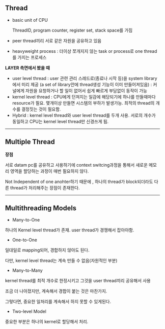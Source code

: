 ## Thread

- basic unit of CPU
    
    ThreadID, program counter, register set, stack space를 가짐
    
- peer thread끼리 서로 같은 자원을 공유하고 있음
- heavyweight process : 더이상 쪼개지지 않는 task or process로 one thread를 가지는 프로세스

**LAYER 측면에서 봤을 때**

- user level thread : user 관련 관리 스레드로(종료나 시작 등)을 system library에서 미리 제공 (a set of library안에 thread생성 기능이 이미 만들어져있음) : 커널에게 자원을 요청하거나 할 일이 없어서 쉽게 빠르게 부담없이 동작이 가능
- kernel level thread : CPU에게 던져지는 일감에 해당되기에 하나를 만들때마다 resource가 필요. 몇개이상 만들면 시스템의 부하가 발생가능. 최적의 thread의 개수를 결정짓는 것이 필요함.
- Hybrid : kernel level thread와 user level thread를 두개 사용. 서로의 개수가 동일하고 CPU는 kernel level thread만 신경쓰게 됨.

---

## Multiple Thread

**장점**

서로 datam pc를 공유하고 사용하기에 context switcing과정을 통해서 새로운 메모리 영역을 할당하는 과정이 매번 필요하지 않다.

Not Independent of one anohter하기 때문에 , 하나의 thread가 block되더라도 다른 thread가 처리해주는 장점이 존재한다.

---

## Multithreading Models

- Many-to-One

하나의 Kernel level thread가 존재. user thread가 경쟁해서 잡아야함.

- One-to-One

일대일로 mapping되어, 경합하지 않아도 된다.

다만, kernel level thread는 계속 만들 수 없음(자원적인 부분)

- Many-to-Many

kernel thread를 최적 개수로 한정시키고 그것을 user thread끼리 공유해서 사용

조금 더 나아졌지만, 계속해서 경합이 붙는 것은 마찬가지.

그렇다면, 중요한 일처리를 계속해서 하지 못할 수 있게된다.

- Two-level Model

중요한 부분은 하나의 kernel로 할당해서 처리.